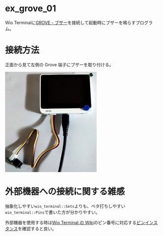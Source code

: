 # ex_grove_01
Wio Terminalに[GROVE - ブザー](https://www.switch-science.com/products/804)を接続して起動時にブザーを鳴らすプログラム。

# 接続方法
正面から見て左側の Grove 端子にブザーを取り付ける。

![Alt text](Grove端子の接続.JPG)

# 外部機器への接続に関する雑感
抽象化しやすい```wio_terminal::Sets```よりも、ベタ打ちしやすい```wio_terminal::Pins```で書いた方が分かりやすい。

外部機器を使用する時は[Wio Terminal の Wiki](https://wiki.seeedstudio.com/Wio-Terminal-Getting-Started/)のピン番号に対応する[ピンインスタンス](https://docs.rs/wio_terminal/0.6.1/wio_terminal/struct.Pins.html)を確認すると良い。